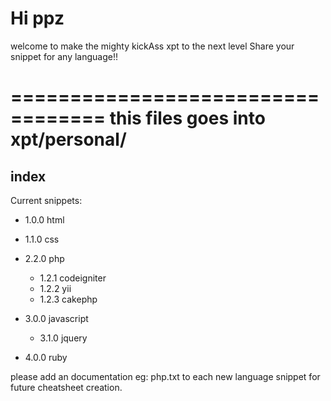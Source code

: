 # Hi ppz

welcome to make the mighty kickAss xpt to the next level 
Share your snippet for any language!!

 ==================================
 this files goes into xpt/personal/
 ==================================

## index
Current snippets:

+ 1.0.0 html
+ 1.1.0 css

+ 2.2.0 php
    - 1.2.1 codeigniter
    - 1.2.2 yii
    - 1.2.3 cakephp

+ 3.0.0 javascript
    - 3.1.0 jquery

+ 4.0.0 ruby

please add an documentation eg: php.txt to each new language snippet for future cheatsheet creation. 
